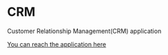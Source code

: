 # CRM
Customer Relationship Management(CRM) application

[You can reach the application here](https://muratcaneryegit-crm-index-u665d4.streamlit.app/)
